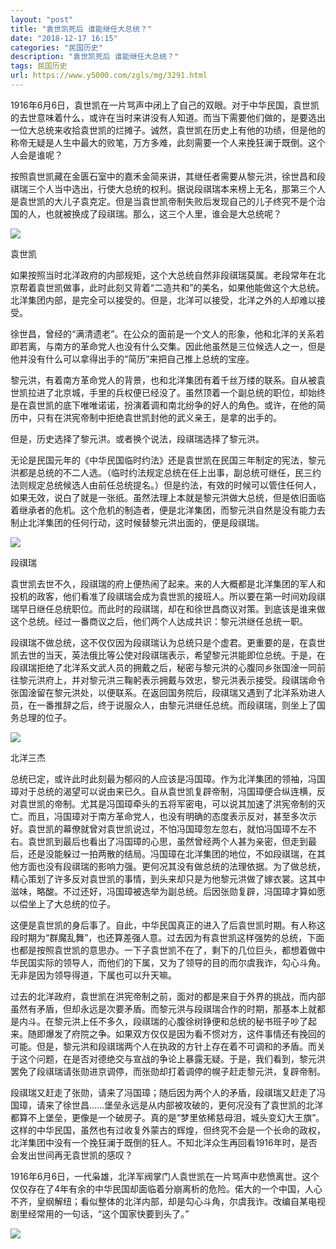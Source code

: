 ```yaml
---
layout: "post"
title: "袁世凯死后 谁能继任大总统？"
date: "2018-12-17 16:15"
categories: "民国历史"
description: "袁世凯死后 谁能继任大总统？"
tags: 民国历史
url: https://www.y5000.com/zgls/mg/3291.html
---
```






1916年6月6日，袁世凯在一片骂声中闭上了自己的双眼。对于中华民国，袁世凯的去世意味着什么，或许在当时来讲没有人知道。而当下需要他们做的，是要选出一位大总统来收拾袁世凯的烂摊子。诚然，袁世凯在历史上有他的功绩，但是他的称帝无疑是人生中最大的败笔，万方多难，此刻需要一个人来挽狂澜于既倒。这个人会是谁呢？

按照袁世凯藏在金匮石室中的嘉禾金简来讲，其继任者需要从黎元洪，徐世昌和段祺瑞三个人当中选出，行使大总统的权利。据说段祺瑞本来榜上无名，那第三个人是袁世凯的大儿子袁克定。但是当袁世凯帝制失败后发现自己的儿子终究不是个治国的人，也就被换成了段祺瑞。那么，这三个人里，谁会是大总统呢？

![](https://img.y5000.com/uploads/allimg/160930/132K53N0-0.jpg)

袁世凯

如果按照当时北洋政府的内部规矩，这个大总统自然非段祺瑞莫属。老段常年在北京帮着袁世凯做事，此时此刻又背着“二造共和”的美名，如果他能做这个大总统。北洋集团内部，是完全可以接受的。但是，北洋可以接受，北洋之外的人却难以接受。

徐世昌，曾经的“满清遗老”。在公众的面前是一个文人的形象，他和北洋的关系若即若离，与南方的革命党人也没有什么交集。因此他虽然是三位候选人之一，但是他并没有什么可以拿得出手的“简历”来把自己推上总统的宝座。

黎元洪，有着南方革命党人的背景，也和北洋集团有着千丝万缕的联系。自从被袁世凯拉进了北京城，手里的兵权便已经没了。虽然顶着一个副总统的职位，却始终是在袁世凯的底下唯唯诺诺，扮演着调和南北纷争的好人的角色。或许，在他的简历中，只有在洪宪帝制中拒绝袁世凯封他的武义亲王，是拿的出手的。

但是，历史选择了黎元洪。或者换个说法，段祺瑞选择了黎元洪。

无论是民国元年的《中华民国临时约法》还是袁世凯在民国三年制定的宪法，黎元洪都是总统的不二人选。（临时约法规定总统在任上出事，副总统可继任，民三约法则规定总统候选人由前任总统提名。）但是约法，有效的时候可以管住任何人，如果无效，说白了就是一张纸。虽然法理上本就是黎元洪做大总统，但是依旧面临着继承者的危机。这个危机的制造者，便是北洋集团，而黎元洪自然是没有能力去制止北洋集团的任何行动，这时候替黎元洪出面的，便是段祺瑞。

![](https://img.y5000.com/uploads/allimg/160930/132K55F1-1.jpg)

段祺瑞

袁世凯去世不久，段祺瑞的府上便热闹了起来。来的人大概都是北洋集团的军人和投机的政客，他们看准了段祺瑞会成为袁世凯的接班人。所以要在第一时间劝段祺瑞早日继任总统职位。而此时的段祺瑞，却在和徐世昌商议对策。到底该是谁来做这个总统。经过一番商议之后，他们两个人达成共识：黎元洪继任总统一职。

段祺瑞不做总统，这不仅仅因为段祺瑞认为总统只是个虚君。更重要的是，在袁世凯去世的当天，英法俄比等公使对段祺瑞表示，希望黎元洪能即位总统。于是，在段祺瑞拒绝了北洋系文武人员的拥戴之后，秘密与黎元洪的心腹同乡张国淦一同前往黎元洪府上，并对黎元洪三鞠躬表示拥戴与效忠，黎元洪表示接受。段祺瑞命令张国淦留在黎元洪处，以便联系。在返回国务院后，段祺瑞又遇到了北洋系劝进人员，在一番推辞之后，终于说服众人，由黎元洪继任总统。而段祺瑞，则坐上了国务总理的位子。

![](https://img.y5000.com/uploads/allimg/160930/132K5K91-2.jpg)

北洋三杰

总统已定，或许此时此刻最为郁闷的人应该是冯国璋。作为北洋集团的领袖，冯国璋对于总统的渴望可以说由来已久。自从袁世凯复辟帝制，冯国璋便合纵连横，反对袁世凯的帝制。尤其是冯国璋牵头的五将军密电，可以说其加速了洪宪帝制的灭亡。而且，冯国璋对于南方革命党人，也没有明确的态度表示反对，甚至多次示好。袁世凯的幕僚就曾对袁世凯说过，不怕冯国璋忽左忽右，就怕冯国璋不左不右。袁世凯到最后也看出了冯国璋的心思，虽然曾经两个人甚为亲密，但走到最后，还是没能躲过一拍两散的结局。冯国璋在北洋集团的地位，不如段祺瑞，在其他方面也没有段祺瑞的影响力强。更何况其没有做总统的法理依据。为了做总统，精心策划了许多反对袁世凯的事情，到头来却只是为他黎元洪做了嫁衣裳。这其中滋味，略酸。不过还好，冯国璋被选举为副总统。后因张勋复辟，冯国璋才算如愿以偿坐上了大总统的位子。

这便是袁世凯的身后事了。自此，中华民国真正的进入了后袁世凯时期。有人称这段时期为“群魔乱舞”，也还算差强人意。过去因为有袁世凯这样强势的总统，下面也都是按照袁世凯的意思办。一下子袁世凯不在了，剩下的几位巨头，都想着做中华民国实际的领导人，而他们的下属，又为了领导的目的而尔虞我诈，勾心斗角。无非是因为领导得道，下属也可以升天嘛。

过去的北洋政府，袁世凯在洪宪帝制之前，面对的都是来自于外界的挑战，而内部虽然有矛盾，但却永远是次要矛盾。而黎元洪与段祺瑞合作的时期，那基本上就都是内斗。在黎元洪上任不多久，段祺瑞的心腹徐树铮便和总统的秘书班子吵了起来。随即爆发了府院之争。如果双方仅仅是因为看不惯对方，这件事情还有挽回的可能。但是，黎元洪和段祺瑞两个人在执政的方针上存在着不可调和的矛盾。而关于这个问题，在是否对德绝交与宣战的争论上暴露无疑。于是，我们看到，黎元洪罢免了段祺瑞请张勋进京调停，而张勋却打着调停的幌子赶走黎元洪，复辟帝制。

段祺瑞又赶走了张勋，请来了冯国璋；随后因为两个人的矛盾，段祺瑞又赶走了冯国璋，请来了徐世昌……堡垒永远是从内部被攻破的，更何况没有了袁世凯的北洋都算不上堡垒，更像是一个破房子。真的是“梦里依稀慈母泪，城头变幻大王旗”。这样的中华民国，虽然也有过收复外蒙古的辉煌，但终究不会是一个长命的政权，北洋集团中没有一个挽狂澜于既倒的狂人。不知北洋众生再回看1916年时，是否会发出世间再无袁世凯的感叹？

1916年6月6日，一代枭雄，北洋军阀掌门人袁世凯在一片骂声中悲愤离世。这个仅仅存在了4年有余的中华民国却面临着分崩离析的危险。偌大的一个中国，人心不齐，皇纲解纽；看似整体的北洋内部，却是勾心斗角，尔虞我诈。改编自某电视剧里经常用的一句话，“这个国家快要到头了。”

![](https://img.y5000.com/uploads/allimg/160930/132K552V-3.jpg)
